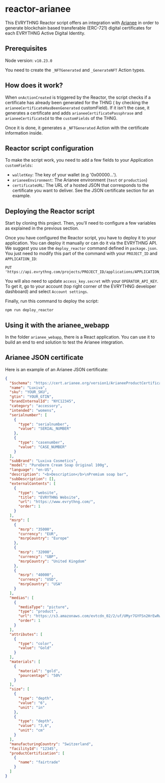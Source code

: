 # reactor-arianee

This EVRYTHNG Reactor script offers an integration with [Arianee](https://www.arianee.org/) in order to generate blockchain based transferable (ERC-721) digital certificates for each EVRYTHNG Active Digital Identity.


## Prerequisites

Node version: `v10.23.0`

You need to create the `_NFTGenerated` and `_GenerateNFT` Action types.

## How does it work?

When `onActionCreated` is triggered by the Reactor, the script checks if a certificate has already been generated for the THNG (
by checking the `arianeeCertificateHasBeenGenerated` customField). 
If it isn't the case, it generates a certificate and adds `arianeeCertificatePassphrase` and `arianeeCertificateId` to the `customFields`
of the THNG.

Once it is done, it generates a `_NFTGenerated` Action with the certificate information inside.

## Reactor script configuration

To make the script work, you need to add a few fields to your Application `customFields`:

- `walletKey`: The key of your wallet (e.g '0x00000...').
- `arianeeEnvironment`: The Arianee environment (`test` or `production`)
- `certificateURL`: The URL of a hosted JSON that corresponds to the certificate you want to deliver. See the JSON
certificate section for an example.

## Deploying the Reactor script

Start by cloning this project. Then, you'll need to configure a few variables as explained in the previous section.

Once you have configured the Reactor script, you have to deploy it to your application. You can deploy it manually or can do it 
via the EVRYTHNG API. We suggest you use the `deploy_reactor` command defined in `package.json`. 
You just need to modify this part of the command with your `PROJECT_ID` and `APPLICATION_ID`: 
```
PUT 'https://api.evrythng.com/projects/PROJECT_ID/applications/APPLICATION_ID/reactor/script'
```

You will also need to update `access_key.secret` with your `OPERATOR_API_KEY`. To get it, go to your account 
(top right corner of the EVRYTHNG developer dashboard) and select `Account settings`.

Finally, run this command to deploy the script: 
```
npm run deploy_reactor
```

## Using it with the arianee_webapp

In the folder `arianee_webapp`, there is a React application.
You can use it to build an end to end solution to test the Arianee integration.

## Arianee JSON certificate

Here is an example of an Arianee JSON certificate:

```json
{
  "$schema": "https://cert.arianee.org/version1/ArianeeProductCertificate-i18n.json",
  "name": "Luxiva",
  "sku": "YOUR_SKU",
  "gtin": "YOUR_GTIN",
  "brandInternalId": "NYC12345",
  "category": "accessory",
  "intended": "womens",
  "serialnumber": [
    {
      "type": "serialnumber",
      "value": "SERIAL_NUMBER"
    },
    {
      "type": "casenumber",
      "value": "CASE_NUMBER"
    }
  ],
  "subBrand": "Luxiva Cosmetics",
  "model": "PureDerm Cream Soap Original 100g",
  "language": "en-US",
  "description": "<b>Description</b>\nPremium soap bar",
  "subDescription": [],
  "externalContents": [
    {
      "type": "website",
      "title": "EVRYTHNG Website",
      "url": "https://www.evrythng.com/",
      "order": 1
    }
  ],
  "msrp": [
    {
      "msrp": "35000",
      "currency": "EUR",
      "msrpCountry": "Europe"
    },
    {
      "msrp": "32000",
      "currency": "GBP",
      "msrpCountry": "United Kingdom"
    },
    {
      "msrp": "40000",
      "currency": "USD",
      "msrpCountry": "USA"
    }
  ],
  "medias": [
    {
      "mediaType": "picture",
      "type": "product",
      "url": "https://s3.amazonaws.com/evtcdn_02/2/uf/UMyr7GYFSn2HrEwRwmhm8Cdk/Pure%20derm%20cream%20soap.jpg",
      "order": 1
    }
  ],
  "attributes": [
    {
      "type": "color",
      "value": "Gold"
    }
  ],
  "materials": [
    {
      "material": "gold",
      "pourcentage": "50%"
    }
  ],
  "size": [
    {
      "type": "depth",
      "value": "6",
      "unit": "in"
    },
    {
      "type": "depth",
      "value": "3,6",
      "unit": "cm"
    }
  ],
  "manufacturingCountry": "Switzerland",
  "facilityId": "12345",
  "productCertification": [
    {
      "name": "fairtrade"
    }
  ]
}
```
